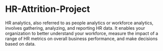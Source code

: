 # HR-Attrition-Project
HR analytics, also referred to as people analytics or workforce analytics, involves gathering, analyzing, and reporting HR data. It enables your organization to better understand your workforce, measure the impact of a range of HR metrics on overall business performance, and make decisions based on data.
